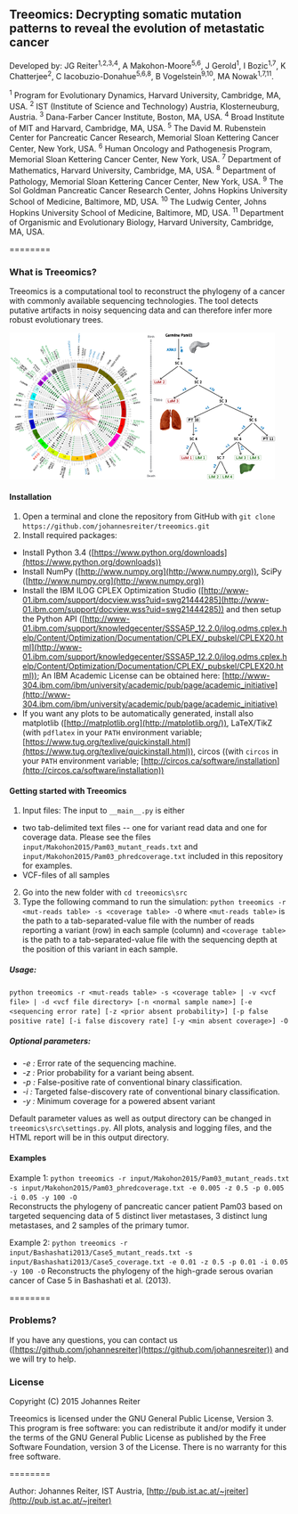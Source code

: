 ## Treeomics: Decrypting somatic mutation patterns to reveal the evolution of metastatic cancer
Developed by: JG Reiter<sup>1,2,3,4</sup>, A Makohon-Moore<sup>5,6</sup>, J Gerold<sup>1</sup>, I Bozic<sup>1,7</sup>, K Chatterjee<sup>2</sup>, C Iacobuzio-Donahue<sup>5,6,8</sup>, B Vogelstein<sup>9,10</sup>, MA Nowak<sup>1,7,11</sup>.

<sup>1</sup> Program for Evolutionary Dynamics, Harvard University, Cambridge, MA, USA.
<sup>2</sup> IST (Institute of Science and Technology) Austria, Klosterneuburg, Austria.
<sup>3</sup> Dana-Farber Cancer Institute, Boston, MA, USA.
<sup>4</sup> Broad Institute of MIT and Harvard, Cambridge, MA, USA.
<sup>5</sup> The David M. Rubenstein Center for Pancreatic Cancer Research, Memorial Sloan Kettering Cancer Center, New York, USA.
<sup>6</sup> Human Oncology and Pathogenesis Program, Memorial Sloan Kettering Cancer Center, New York, USA.
<sup>7</sup> Department of Mathematics, Harvard University, Cambridge, MA, USA.
<sup>8</sup> Department of Pathology, Memorial Sloan Kettering Cancer Center, New York, USA.
<sup>9</sup> The Sol Goldman Pancreatic Cancer Research Center, Johns Hopkins University School of Medicine, Baltimore, MD, USA. 
<sup>10</sup> The Ludwig Center, Johns Hopkins University School of Medicine, Baltimore, MD, USA.
<sup>11</sup> Department of Organismic and Evolutionary Biology, Harvard University, Cambridge, MA, USA.
 
========

### What is Treeomics?
Treeomics is a computational tool to reconstruct the phylogeny of a cancer with commonly available sequencing technologies.
The tool detects putative artifacts in noisy sequencing data and can therefore infer more robust evolutionary trees.

<img style="float: center" src="repository_illustration.png">


#### Installation
1. Open a terminal and clone the repository from GitHub with ```git clone https://github.com/johannesreiter/treeomics.git```
2. Install required packages:
  - Install Python 3.4 ([https://www.python.org/downloads](https://www.python.org/downloads))
  - Install NumPy ([http://www.numpy.org](http://www.numpy.org)), 
    SciPy ([http://www.numpy.org](http://www.numpy.org))
  - Install the IBM ILOG CPLEX Optimization Studio ([http://www-01.ibm.com/support/docview.wss?uid=swg21444285](http://www-01.ibm.com/support/docview.wss?uid=swg21444285))
    and then setup the Python API ([http://www-01.ibm.com/support/knowledgecenter/SSSA5P_12.2.0/ilog.odms.cplex.help/Content/Optimization/Documentation/CPLEX/_pubskel/CPLEX20.html](http://www-01.ibm.com/support/knowledgecenter/SSSA5P_12.2.0/ilog.odms.cplex.help/Content/Optimization/Documentation/CPLEX/_pubskel/CPLEX20.html));
    An IBM Academic License can be obtained here: [http://www-304.ibm.com/ibm/university/academic/pub/page/academic_initiative](http://www-304.ibm.com/ibm/university/academic/pub/page/academic_initiative)
  - If you want any plots to be automatically generated, install also
    matplotlib ([http://matplotlib.org](http://matplotlib.org/)), LaTeX/TikZ (with ```pdflatex``` in your ```PATH``` environment variable; 
    [https://www.tug.org/texlive/quickinstall.html](https://www.tug.org/texlive/quickinstall.html)), circos ((with ```circos``` in your ```PATH``` environment variable; [http://circos.ca/software/installation](http://circos.ca/software/installation))
    
#### Getting started with Treeomics
1. Input files: The input to ```__main__.py``` is either
  - two tab-delimited text files -- one for variant read data and one for coverage data. Please see the files ```input/Makohon2015/Pam03_mutant_reads.txt``` and ```input/Makohon2015/Pam03_phredcoverage.txt``` included in this repository for examples.
  - VCF-files of all samples
2. Go into the new folder with ```cd treeomics\src```
3. Type the following command to run the simulation: ```python treeomics -r <mut-reads table> -s <coverage table> -O``` 
where ```<mut-reads table>``` is the path to a tab-separated-value file with the number of 
reads reporting a variant (row) in each sample (column) and ```<coverage table>``` is the path to a tab-separated-value 
file with the sequencing depth at the position of this variant in each sample.

##### Usage: 
```python treeomics -r <mut-reads table> -s <coverage table> | -v <vcf file> | -d <vcf file directory> [-n <normal sample name>] [-e <sequencing error rate] [-z <prior absent probability>] [-p false positive rate] [-i false discovery rate] [-y <min absent coverage>] -O```

##### Optional parameters:
- *-e <sequencing error rate>:* Error rate of the sequencing machine.
- *-z <prior absent probability>:* Prior probability for a variant being absent.
- *-p <false positive rate>:* False-positive rate of conventional binary classification.
- *-i <false discovery rate>:* Targeted false-discovery rate of conventional binary classification.
- *-y <min absent coverage>:* Minimum coverage for a powered absent variant

Default parameter values as well as output directory can be changed in ```treeomics\src\settings.py```.
All plots, analysis and logging files, and the HTML report will be in this output directory.

#### Examples
Example 1: ```python treeomics -r input/Makohon2015/Pam03_mutant_reads.txt -s input/Makohon2015/Pam03_phredcoverage.txt -e 0.005 -z 0.5 -p 0.005 -i 0.05 -y 100 -O```  
Reconstructs the phylogeny of pancreatic cancer patient Pam03 based on targeted sequencing data 
of 5 distinct liver metastases, 3 distinct lung metastases, and 2 samples of the primary tumor.

Example 2: ```python treeomics -r input/Bashashati2013/Case5_mutant_reads.txt -s input/Bashashati2013/Case5_coverage.txt -e 0.01 -z 0.5 -p 0.01 -i 0.05 -y 100 -O```
Reconstructs the phylogeny of the high-grade serous ovarian cancer of Case 5 in Bashashati et al. (2013).

========

### Problems?
If you have any questions, you can contact us ([https://github.com/johannesreiter](https://github.com/johannesreiter)) and we will try to help.


### License
Copyright (C) 2015 Johannes Reiter

Treeomics is licensed under the GNU General Public License, Version 3.
This program is free software: you can redistribute it and/or modify it under the terms of the GNU General Public License as published by the Free Software Foundation, 
version 3 of the License.
There is no warranty for this free software.

========

Author: Johannes Reiter, IST Austria, [http://pub.ist.ac.at/~jreiter](http://pub.ist.ac.at/~jreiter)  
